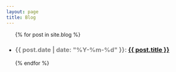 ```yaml
---
layout: page
title: Blog
---
```


<ul>
  {% for post in site.blog %}
    <li>
      <h3>
        <span style="color: grey;">
          {{ post.date | date: "%Y-%m-%d" }}:
        </span>
        <a href="{{ post.url }}">
          {{ post.title }}
        </a>
      </h3>
    </li>
  {% endfor %}
</ul>
